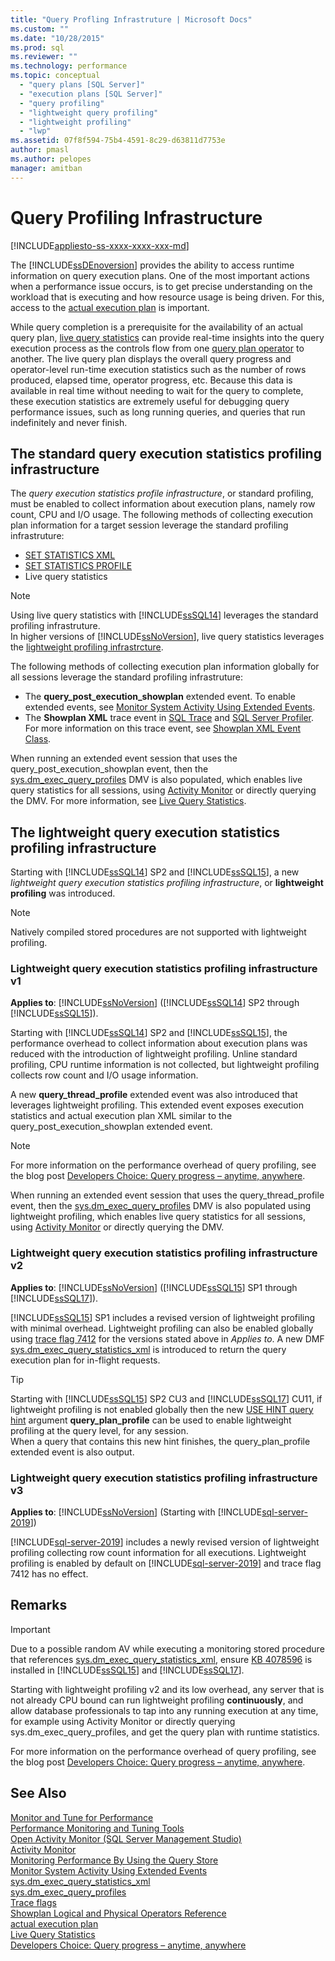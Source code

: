 ```yaml
---
title: "Query Profling Infrastruture | Microsoft Docs"
ms.custom: ""
ms.date: "10/28/2015"
ms.prod: sql
ms.reviewer: ""
ms.technology: performance
ms.topic: conceptual
  - "query plans [SQL Server]"
  - "execution plans [SQL Server]"
  - "query profiling"
  - "lightweight query profiling"
  - "lightweight profiling"
  - "lwp"
ms.assetid: 07f8f594-75b4-4591-8c29-d63811d7753e
author: pmasl
ms.author: pelopes
manager: amitban
---
```

# Query Profiling Infrastructure
[!INCLUDE[appliesto-ss-xxxx-xxxx-xxx-md](../../includes/appliesto-ss-xxxx-xxxx-xxx-md.md)]

The [!INCLUDE[ssDEnoversion](../../includes/ssdenoversion-md.md)] provides the ability to access runtime information on query execution plans. One of the most important actions when a performance issue occurs, is to get precise understanding on the workload that is executing and how resource usage is being driven. For this, access to the [actual execution plan](../../relational-databases/performance/display-an-actual-execution-plan.md) is important.

While query completion is a prerequisite for the availability of an actual query plan, [live query statistics](../../relational-databases/performance/live-query-statistics.md) can provide real-time insights into the query execution process as the controls flow from one [query plan operator](../../relational-databases/showplan-logical-and-physical-operators-reference.md) to another. The live query plan displays the overall query progress and operator-level run-time execution statistics such as the number of rows produced, elapsed time, operator progress, etc. Because this data is available in real time without needing to wait for the query to complete, these execution statistics are extremely useful for debugging query performance issues, such as long running queries, and queries that run indefinitely and never finish.

## The standard query execution statistics profiling infrastructure

The *query execution statistics profile infrastructure*, or standard profiling, must be enabled to collect information about execution plans, namely row count, CPU and I/O usage. The following methods of collecting execution plan information for a target session leverage the standard profiling infrastruture:

- [SET STATISTICS XML](../../t-sql/statements/set-statistics-xml-transact-sql.md) 
- [SET STATISTICS PROFILE](../../t-sql/statements/set-statistics-profile-transact-sql.md)
- Live query statistics

> [!NOTE]
> Using live query statistics with [!INCLUDE[ssSQL14](../../includes/sssql14-md.md)] leverages the standard profiling infrastruture.    
> In higher versions of [!INCLUDE[ssNoVersion](../../includes/ssnoversion-md.md)], live query statistics leverages the [lightweight profiling infrastrcture](#lwp).

The following methods of collecting execution plan information globally for all sessions leverage the standard profiling infrastruture:

-  The **query_post_execution_showplan** extended event. To enable extended events, see [Monitor System Activity Using Extended Events](../../relational-databases/extended-events/monitor-system-activity-using-extended-events.md).  
- The **Showplan XML** trace event in [SQL Trace](../../relational-databases/sql-trace/sql-trace.md) and [SQL Server Profiler](../../tools/sql-server-profiler/sql-server-profiler.md). For more information on this trace event, see [Showplan XML Event Class](../../relational-databases/event-classes/showplan-xml-event-class.md).

When running an extended event session that uses the query_post_execution_showplan event, then the [sys.dm_exec_query_profiles](../../relational-databases/system-dynamic-management-views/sys-dm-exec-query-profiles-transact-sql.md) DMV is also populated, which enables live query statistics for all sessions, using [Activity Monitor](../../relational-databases/performance-monitor/activity-monitor.md) or directly querying the DMV. For more information, see [Live Query Statistics](../../relational-databases/performance/live-query-statistics.md).

## <a name="lwp"></a> The lightweight query execution statistics profiling infrastructure

Starting with [!INCLUDE[ssSQL14](../../includes/sssql14-md.md)] SP2 and [!INCLUDE[ssSQL15](../../includes/sssql15-md.md)], a new *lightweight query execution statistics profiling infrastructure*, or **lightweight profiling** was introduced. 

> [!NOTE]
> Natively compiled stored procedures are not supported with lightweight profiling.  

### Lightweight query execution statistics profiling infrastructure v1

**Applies to**: [!INCLUDE[ssNoVersion](../../includes/ssnoversion-md.md)] ([!INCLUDE[ssSQL14](../../includes/sssql14-md.md)] SP2 through [!INCLUDE[ssSQL15](../../includes/sssql15-md.md)]). 
  
Starting with [!INCLUDE[ssSQL14](../../includes/sssql14-md.md)] SP2 and [!INCLUDE[ssSQL15](../../includes/sssql15-md.md)], the performance overhead to collect information about execution plans was reduced with the introduction of lightweight profiling. Unline standard profiling, CPU runtime information is not collected, but lightweight profiling collects row count and I/O usage information.

A new **query_thread_profile** extended event was also introduced that leverages lightweight profiling. This extended event exposes execution statistics and actual execution plan XML similar to the query_post_execution_showplan extended event. 

> [!NOTE]
> For more information on the performance overhead of query profiling, see the blog post [Developers Choice: Query progress – anytime, anywhere](https://blogs.msdn.microsoft.com/sql_server_team/query-progress-anytime-anywhere/). 

When running an extended event session that uses the query_thread_profile event, then the [sys.dm_exec_query_profiles](../../relational-databases/system-dynamic-management-views/sys-dm-exec-query-profiles-transact-sql.md) DMV is also populated using lightweight profiling, which enables live query statistics for all sessions, using [Activity Monitor](../../relational-databases/performance-monitor/activity-monitor.md) or directly querying the DMV.

### Lightweight query execution statistics profiling infrastructure v2

**Applies to**: [!INCLUDE[ssNoVersion](../../includes/ssnoversion-md.md)] ([!INCLUDE[ssSQL15](../../includes/sssql15-md.md)] SP1 through [!INCLUDE[ssSQL17](../../includes/sssql17-md.md)]). 

[!INCLUDE[ssSQL15](../../includes/sssql15-md.md)] SP1 includes a revised version of lightweight profiling with minimal overhead. Lightweight profiling can also be enabled globally using [trace flag 7412](../../t-sql/database-console-commands/dbcc-traceon-trace-flags-transact-sql.md) for the versions stated above in *Applies to*. A new DMF [sys.dm_exec_query_statistics_xml](../../relational-databases/system-dynamic-management-views/sys-dm-exec-query-statistics-xml-transact-sql.md) is introduced to return the query execution plan for in-flight requests.

> [!TIP]
> Starting with [!INCLUDE[ssSQL15](../../includes/sssql15-md.md)] SP2 CU3 and [!INCLUDE[ssSQL17](../../includes/sssql17-md.md)] CU11, if lightweight profiling is not enabled globally then the new [USE HINT query hint](../../t-sql/queries/hints-transact-sql-query.md#use_hint) argument **query_plan_profile** can be used to enable lightweight profiling at the query level, for any session.   
> When a query that contains this new hint finishes, the query_plan_profile extended event is also output.

### Lightweight query execution statistics profiling infrastructure v3

**Applies to**: [!INCLUDE[ssNoVersion](../../includes/ssnoversion-md.md)] (Starting with [!INCLUDE[sql-server-2019](../../includes/sssqlv15-md.md)])

[!INCLUDE[sql-server-2019](../../includes/sssqlv15-md.md)] includes a newly revised version of lightweight profiling collecting row count information for all executions. Lightweight profiling is enabled by default on [!INCLUDE[sql-server-2019](../../includes/sssqlv15-md.md)] and trace flag 7412 has no effect.

## Remarks

> [!IMPORTANT]
> Due to a possible random AV while executing a monitoring stored procedure that references [sys.dm_exec_query_statistics_xml](../../relational-databases/system-dynamic-management-views/sys-dm-exec-query-statistics-xml-transact-sql.md), ensure [KB 4078596](http://support.microsoft.com/help/4078596) is installed in [!INCLUDE[ssSQL15](../../includes/sssql15-md.md)] and [!INCLUDE[ssSQL17](../../includes/sssql17-md.md)].

Starting with lightweight profiling v2 and its low overhead, any server that is not already CPU bound can run lightweight profiling **continuously**, and allow database professionals to tap into any running execution at any time, for example using Activity Monitor or directly querying sys.dm_exec_query_profiles, and get the query plan with runtime statistics.

For more information on the performance overhead of query profiling, see the blog post [Developers Choice: Query progress – anytime, anywhere](https://blogs.msdn.microsoft.com/sql_server_team/query-progress-anytime-anywhere/). 

## See Also  
 [Monitor and Tune for Performance](../../relational-databases/performance/monitor-and-tune-for-performance.md)     
 [Performance Monitoring and Tuning Tools](../../relational-databases/performance/performance-monitoring-and-tuning-tools.md)     
 [Open Activity Monitor &#40;SQL Server Management Studio&#41;](../../relational-databases/performance-monitor/open-activity-monitor-sql-server-management-studio.md)     
 [Activity Monitor](../../relational-databases/performance-monitor/activity-monitor.md)     
 [Monitoring Performance By Using the Query Store](../../relational-databases/performance/monitoring-performance-by-using-the-query-store.md)     
 [Monitor System Activity Using Extended Events](../../relational-databases/extended-events/monitor-system-activity-using-extended-events.md)      
 [sys.dm_exec_query_statistics_xml](../../relational-databases/system-dynamic-management-views/sys-dm-exec-query-statistics-xml-transact-sql.md)     
 [sys.dm_exec_query_profiles](../../relational-databases/system-dynamic-management-views/sys-dm-exec-query-profiles-transact-sql.md)     
 [Trace flags](../../t-sql/database-console-commands/dbcc-traceon-trace-flags-transact-sql.md)    
 [Showplan Logical and Physical Operators Reference](../../relational-databases/showplan-logical-and-physical-operators-reference.md)    
 [actual execution plan](../../relational-databases/performance/display-an-actual-execution-plan.md)    
 [Live Query Statistics](../../relational-databases/performance/live-query-statistics.md)      
 [Developers Choice: Query progress – anytime, anywhere](https://blogs.msdn.microsoft.com/sql_server_team/query-progress-anytime-anywhere/)